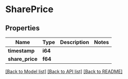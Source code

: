 # SharePrice

## Properties

Name | Type | Description | Notes
------------ | ------------- | ------------- | -------------
**timestamp** | **i64** |  | 
**share_price** | **f64** |  | 

[[Back to Model list]](../README.md#documentation-for-models) [[Back to API list]](../README.md#documentation-for-api-endpoints) [[Back to README]](../README.md)


